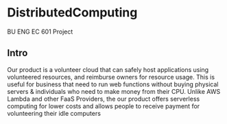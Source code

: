 # DistributedComputing
BU ENG EC 601 Project

## Intro
Our product is a volunteer cloud that can safely host applications using volunteered resources, and reimburse owners for resource usage. This is useful for business that need to run web functions without buying physical servers & individuals who need to make money from their CPU. Unlike AWS Lambda and other FaaS Providers, the our product offers serverless computing for lower costs and allows people to receive payment for volunteering their idle computers
